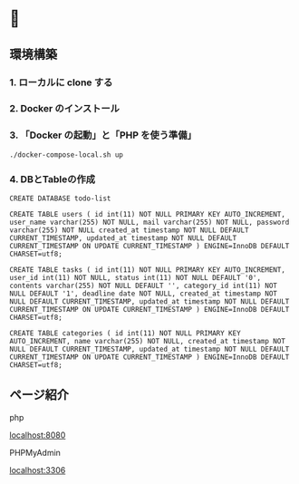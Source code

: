 # 🐳

## 環境構築

### 1. ローカルに clone する

### 2. Docker のインストール

### 3. 「Docker の起動」と「PHP を使う準備」

```
./docker-compose-local.sh up
```

### 4. DBとTableの作成

```
CREATE DATABASE todo-list

CREATE TABLE users ( id int(11) NOT NULL PRIMARY KEY AUTO_INCREMENT, user_name varchar(255) NOT NULL, mail varchar(255) NOT NULL, password varchar(255) NOT NULL created_at timestamp NOT NULL DEFAULT CURRENT_TIMESTAMP, updated_at timestamp NOT NULL DEFAULT CURRENT_TIMESTAMP ON UPDATE CURRENT_TIMESTAMP ) ENGINE=InnoDB DEFAULT CHARSET=utf8;

CREATE TABLE tasks ( id int(11) NOT NULL PRIMARY KEY AUTO_INCREMENT, user_id int(11) NOT NULL, status int(11) NOT NULL DEFAULT '0', contents varchar(255) NOT NULL DEFAULT '', category_id int(11) NOT NULL DEFAULT '1', deadline date NOT NULL, created_at timestamp NOT NULL DEFAULT CURRENT_TIMESTAMP, updated_at timestamp NOT NULL DEFAULT CURRENT_TIMESTAMP ON UPDATE CURRENT_TIMESTAMP ) ENGINE=InnoDB DEFAULT CHARSET=utf8;

CREATE TABLE categories ( id int(11) NOT NULL PRIMARY KEY AUTO_INCREMENT, name varchar(255) NOT NULL, created_at timestamp NOT NULL DEFAULT CURRENT_TIMESTAMP, updated_at timestamp NOT NULL DEFAULT CURRENT_TIMESTAMP ON UPDATE CURRENT_TIMESTAMP ) ENGINE=InnoDB DEFAULT CHARSET=utf8;
```

## ページ紹介

php

[localhost:8080](http://localhost:8080)

PHPMyAdmin

[localhost:3306](http://localhost:3306)
